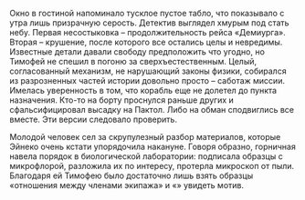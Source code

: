 Окно в гостиной напоминало тусклое пустое табло, что показывало с утра лишь призрачную серость. Детектив выглядел хмурым под стать небу. Первая несостыковка – продолжительность рейса «Демиурга». Вторая – крушение, после которого все остались целы и невредимы. Известные детали давали свободу предположить что угодно, но Тимофей не спешил в погоню за сверхъестественным. Целый, согласованный механизм, не нарушающий законы физики, собирался из разрозненных частей истории довольно просто – саботаж миссии. Имелась уверенность в том, что корабль еще не долетел до пункта назначения. Кто-то на борту проснулся раньше других и сфальсифицировал высадку на Пактол. Либо на обман сподвиглись все вместе. Эти версии следовало проверить.

Молодой человек сел за скрупулезный разбор материалов, которые Эйнеко очень кстати упорядочила накануне. Говоря образно, горничная навела порядок в биологической лаборатории: подписала образцы с микрофлорой, разложила их по интересу, протерла микроскоп от пыли. Благодаря ей Тимофею было достаточно лишь взять образцы «отношения между членами экипажа» и «» увидеть мотив. 
